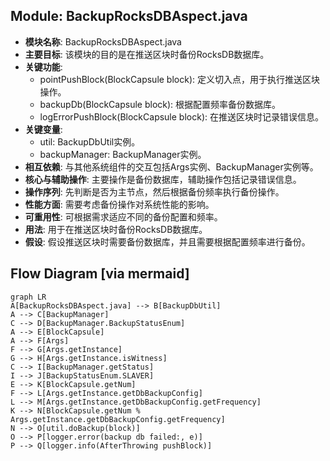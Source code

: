 ## Module: BackupRocksDBAspect.java
- **模块名称**: BackupRocksDBAspect.java
- **主要目标**: 该模块的目的是在推送区块时备份RocksDB数据库。
- **关键功能**: 
   - pointPushBlock(BlockCapsule block): 定义切入点，用于执行推送区块操作。
   - backupDb(BlockCapsule block): 根据配置频率备份数据库。
   - logErrorPushBlock(BlockCapsule block): 在推送区块时记录错误信息。
- **关键变量**: 
   - util: BackupDbUtil实例。
   - backupManager: BackupManager实例。
- **相互依赖**: 与其他系统组件的交互包括Args实例、BackupManager实例等。
- **核心与辅助操作**: 主要操作是备份数据库，辅助操作包括记录错误信息。
- **操作序列**: 先判断是否为主节点，然后根据备份频率执行备份操作。
- **性能方面**: 需要考虑备份操作对系统性能的影响。
- **可重用性**: 可根据需求适应不同的备份配置和频率。
- **用法**: 用于在推送区块时备份RocksDB数据库。
- **假设**: 假设推送区块时需要备份数据库，并且需要根据配置频率进行备份。
## Flow Diagram [via mermaid]
```mermaid
graph LR
A[BackupRocksDBAspect.java] --> B[BackupDbUtil]
A --> C[BackupManager]
C --> D[BackupManager.BackupStatusEnum]
A --> E[BlockCapsule]
A --> F[Args]
F --> G[Args.getInstance]
G --> H[Args.getInstance.isWitness]
C --> I[BackupManager.getStatus]
I --> J[BackupStatusEnum.SLAVER]
E --> K[BlockCapsule.getNum]
F --> L[Args.getInstance.getDbBackupConfig]
L --> M[Args.getInstance.getDbBackupConfig.getFrequency]
K --> N[BlockCapsule.getNum % Args.getInstance.getDbBackupConfig.getFrequency]
N --> O[util.doBackup(block)]
O --> P[logger.error(backup db failed:, e)]
P --> Q[logger.info(AfterThrowing pushBlock)]
```
